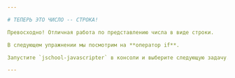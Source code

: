 ```yaml
---

# ТЕПЕРЬ ЭТО ЧИСЛО -- СТРОКА!

Превосходно! Отличная работа по представлению числа в виде строки.

В следующем упражнении мы посмотрим на **оператор if**.

Запустите `jschool-javascripter` в консоли и выберите следующую задачу.

---
```

